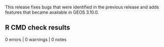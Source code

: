 
This release fixes bugs that were identified in the previous release
and adds features that became available in GEOS 3.10.0.

## R CMD check results

0 errors | 0 warnings | 0 notes

